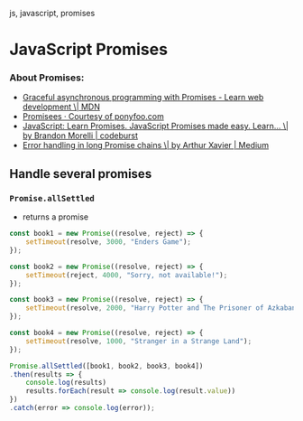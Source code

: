   js, javascript, promises
  
  # JavaScript Promises
  
  ### About Promises:
  
  - [Graceful asynchronous programming with Promises - Learn web development \\| MDN](https://developer.mozilla.org/en-US/docs/Learn/JavaScript/Asynchronous/Promises)
  - [Promisees · Courtesy of ponyfoo.com](http://bevacqua.github.io/promisees/)
  - [JavaScript: Learn Promises. JavaScript Promises made easy. Learn… \\| by Brandon Morelli | codeburst](https://codeburst.io/javascript-learn-promises-f1eaa00c5461)
  - [Error handling in long Promise chains \\| by Arthur Xavier | Medium](https://medium.com/@arthurxavier/error-handling-in-long-promise-chains-155f610b5bc6)
  
  ## Handle several promises
  ### `Promise.allSettled`
  - returns a promise
  
  ```javascript
  const book1 = new Promise((resolve, reject) => {
      setTimeout(resolve, 3000, "Enders Game");
  });
  
  const book2 = new Promise((resolve, reject) => {
      setTimeout(reject, 4000, "Sorry, not available!");
  });
  
  const book3 = new Promise((resolve, reject) => {
      setTimeout(resolve, 2000, "Harry Potter and The Prisoner of Azkaban");
  });
  
  const book4 = new Promise((resolve, reject) => {
      setTimeout(resolve, 1000, "Stranger in a Strange Land");
  });
  
  Promise.allSettled([book1, book2, book3, book4])
  .then(results => {
      console.log(results)
      results.forEach(result => console.log(result.value))
  })
  .catch(error => console.log(error));
  ```